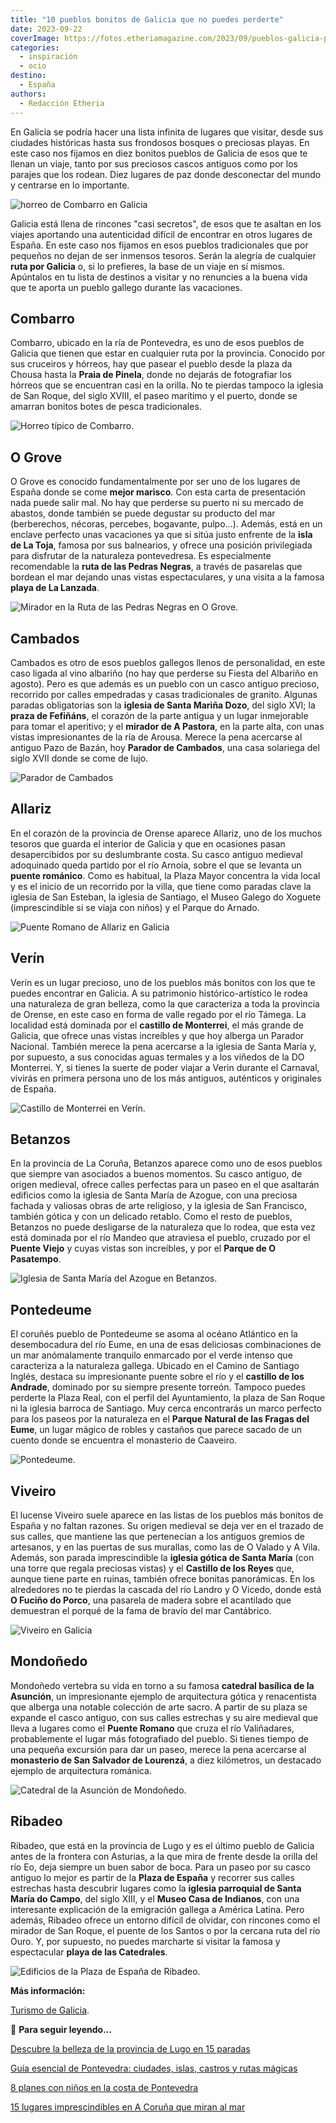 ```yaml
---
title: "10 pueblos bonitos de Galicia que no puedes perderte"
date: 2023-09-22
coverImage: https://fotos.etheriamagazine.com/2023/09/pueblos-galicia-puente-romano-allariz.jpg
categories: 
  - inspiración
  - ocio
destino: 
  - España
authors: 
  - Redacción Etheria
---
```


En Galicia se podría hacer una lista infinita de lugares que visitar, desde sus ciudades 
históricas hasta sus frondosos bosques o preciosas playas. En este caso nos fijamos en 
diez bonitos pueblos de Galicia de esos que te llenan un viaje, tanto por sus preciosos 
cascos antiguos como por los parajes que los rodean. Diez lugares de paz donde 
desconectar del mundo y centrarse en lo importante. 

![horreo de Combarro en Galicia](https://fotos.etheriamagazine.com/2023/09/pueblos-galicia-combarro.jpg "Combarro está situado en la ría de Pontevedra.")

Galicia está llena de rincones "casi secretos", de esos que te asaltan en los viajes 
aportando una autenticidad difícil de encontrar en otros lugares de España. En este caso 
nos fijamos en esos pueblos tradicionales que por pequeños no dejan de ser inmensos 
tesoros. Serán la alegría de cualquier **ruta por Galicia** o, si lo prefieres, la base 
de un viaje en sí mismos. Apúntalos en tu lista de destinos a visitar y no renuncies a 
la buena vida que te aporta un pueblo gallego durante las vacaciones. 

## Combarro

Combarro, ubicado en la ría de Pontevedra, es uno de esos pueblos de Galicia que tienen 
que estar en cualquier ruta por la provincia. Conocido por sus cruceiros y hórreos, hay 
que pasear el pueblo desde la plaza da Chousa hasta la **Praia de Pinela**, donde no 
dejarás de fotografiar los hórreos que se encuentran casi en la orilla. No te pierdas 
tampoco la iglesia de San Roque, del siglo XVIII, el paseo marítimo y el puerto, donde 
se amarran bonitos botes de pesca tradicionales. 

![Horreo típico de Combarro.](https://fotos.etheriamagazine.com/2023/09/pueblos-galicia-pontevedra-ria-combarro.jpg "Horreo típico de Combarro. © Susana García")

## O Grove

O Grove es conocido fundamentalmente por ser uno de los lugares de España donde se come 
**mejor marisco**. Con esta carta de presentación nada puede salir mal. No hay que 
perderse su puerto ni su mercado de abastos, donde también se puede degustar su producto 
del mar (berberechos, nécoras, percebes, bogavante, pulpo...). Además, está en un 
enclave perfecto unas vacaciones ya que si sitúa justo enfrente de la **isla de La 
Toja**, famosa por sus balnearios, y ofrece una posición privilegiada para disfrutar de 
la naturaleza pontevedresa. Es especialmente recomendable la **ruta de las Pedras 
Negras**, a través de pasarelas que bordean el mar dejando unas vistas espectaculares, y 
una visita a la famosa **playa de La Lanzada**. 

![Mirador en la Ruta de las Pedras Negras en O Grove.](https://fotos.etheriamagazine.com/2023/09/pueblos-galicia-ogrove-ruta-pedras-negras.jpg "Mirador en la Ruta de las Pedras Negras en O Grove. © Susana García")

## Cambados

Cambados es otro de esos pueblos gallegos llenos de personalidad, en este caso ligada al 
vino albariño (no hay que perderse su Fiesta del Albariño en agosto). Pero es que además 
es un pueblo con un casco antiguo precioso, recorrido por calles empedradas y casas 
tradicionales de granito. Algunas paradas obligatorias son la **iglesia de Santa Mariña 
Dozo**, del siglo XVI; la **praza de Fefiñáns**, el corazón de la parte antigua y un 
lugar inmejorable para tomar el aperitivo; y el **mirador de A Pastora**, en la parte 
alta, con unas vistas impresionantes de la ría de Arousa. Merece la pena acercarse al 
antiguo Pazo de Bazán, hoy **Parador de Cambados**, una casa solariega del siglo XVII 
donde se come de lujo. 

![Parador de Cambados](https://fotos.etheriamagazine.com/2023/02/Parador-cambados-hotel-romantico.jpg "Parador de Cambados. © Paradores.")

## Allariz

En el corazón de la provincia de Orense aparece Allariz, uno de los muchos tesoros que 
guarda el interior de Galicia y que en ocasiones pasan desapercibidos por su 
deslumbrante costa. Su casco antiguo medieval adoquinado queda partido por el río 
Arnoia, sobre el que se levanta un **puente románico**. Como es habitual, la Plaza Mayor 
concentra la vida local y es el inicio de un recorrido por la villa, que tiene como 
paradas clave la iglesia de San Esteban, la iglesia de Santiago, el Museo Galego do 
Xoguete (imprescindible si se viaja con niños) y el Parque do Arnado. 

![Puente Romano de Allariz en Galicia](https://fotos.etheriamagazine.com/2023/09/pueblos-galicia-puente-romano-allariz.jpg "Puente Romano de Allariz.")

## Verín

Verín es un lugar precioso, uno de los pueblos más bonitos con los que te puedes 
encontrar en Galicia. A su patrimonio histórico-artístico le rodea una naturaleza de 
gran belleza, como la que caracteriza a toda la provincia de Orense, en este caso en 
forma de valle regado por el río Támega. La localidad está dominada por el **castillo de 
Monterrei**, el más grande de Galicia, que ofrece unas vistas increíbles y que hoy 
alberga un Parador Nacional. También merece la pena acercarse a la iglesia de Santa 
María y, por supuesto, a sus conocidas aguas termales y a los viñedos de la DO 
Monterrei. Y, si tienes la suerte de poder viajar a Verin durante el Carnaval, vivirás 
en primera persona uno de los más antiguos, auténticos y originales de España. 

![Castillo de Monterrei en Verín.](https://fotos.etheriamagazine.com/2023/09/pueblos-galicia-castillo-monterrei-verin.jpg "Castillo de Monterrei en Verín.")

## Betanzos

En la provincia de La Coruña, Betanzos aparece como uno de esos pueblos que siempre van 
asociados a buenos momentos. Su casco antiguo, de origen medieval, ofrece calles 
perfectas para un paseo en el que asaltarán edificios como la iglesia de Santa María de 
Azogue, con una preciosa fachada y valiosas obras de arte religioso, y la iglesia de San 
Francisco, también gótica y con un delicado retablo. Como el resto de pueblos, Betanzos 
no puede desligarse de la naturaleza que lo rodea, que esta vez está dominada por el río 
Mandeo que atraviesa el pueblo, cruzado por el **Puente Viejo** y cuyas vistas son 
increíbles, y por el **Parque de O Pasatempo**. 

![Iglesia de Santa María del Azogue en Betanzos.](https://fotos.etheriamagazine.com/2023/09/pueblos-galicia-iglesia-santa-maria-azogue-betanzos.jpg "Iglesia de Santa María del Azogue en Betanzos.")

## Pontedeume

El coruñés pueblo de Pontedeume se asoma al océano Atlántico en la desembocadura del río 
Eume, en una de esas deliciosas combinaciones de un mar anómalamente tranquilo enmarcado 
por el verde intenso que caracteriza a la naturaleza gallega. Ubicado en el Camino de 
Santiago Inglés, destaca su impresionante puente sobre el río y el **castillo de los 
Andrade**, dominado por su siempre presente torreón. Tampoco puedes perderte la Plaza 
Real, con el perfil del Ayuntamiento, la plaza de San Roque ni la iglesia barroca de 
Santiago. Muy cerca encontrarás un marco perfecto para los paseos por la naturaleza en 
el **Parque Natural de las Fragas del Eume**, un lugar mágico de robles y castaños que 
parece sacado de un cuento donde se encuentra el monasterio de Caaveiro. 

![Pontedeume.](https://fotos.etheriamagazine.com/2023/09/pueblos-galicia-coruna-pontedeume.jpg "Pontedeume.")

## Viveiro

El lucense Viveiro suele aparece en las listas de los pueblos más bonitos de España y no 
faltan razones. Su origen medieval se deja ver en el trazado de sus calles, que mantiene 
las que pertenecían a los antiguos gremios de artesanos, y en las puertas de sus 
murallas, como las de O Valado y A Vila. Además, son parada imprescindible la **iglesia 
gótica de Santa María** (con una torre que regala preciosas vistas) y el **Castillo de 
los Reyes** que, aunque tiene parte en ruinas, también ofrece bonitas panorámicas. En 
los alrededores no te pierdas la cascada del río Landro y O Vicedo, donde está **O 
Fuciño do Porco**, una pasarela de madera sobre el acantilado que demuestran el porqué 
de la fama de bravío del mar Cantábrico. 

![Viveiro en Galicia](https://fotos.etheriamagazine.com/2023/09/pueblos-viveiro-galicia.jpg "Viveiro.")

## Mondoñedo

Mondoñedo vertebra su vida en torno a su famosa **catedral basílica de la Asunción**, un 
impresionante ejemplo de arquitectura gótica y renacentista que alberga una notable 
colección de arte sacro. A partir de su plaza se expande el casco antiguo, con sus 
calles estrechas y su aire medieval que lleva a lugares como el **Puente Romano** que 
cruza el río Valiñadares, probablemente el lugar más fotografiado del pueblo. Si tienes 
tiempo de una pequeña excursión para dar un paseo, merece la pena acercarse al 
**monasterio de San Salvador de Lourenzá**, a diez kilómetros, un destacado ejemplo de 
arquitectura románica. 

![Catedral de la Asunción de Mondoñedo.](https://fotos.etheriamagazine.com/2023/09/pueblos-galicia-Catedral-Mondonedo.jpg "Catedral de la Asunción de Mondoñedo.")

## Ribadeo

Ribadeo, que está en la provincia de Lugo y es el último pueblo de Galicia antes de la 
frontera con Asturias, a la que mira de frente desde la orilla del río Eo, deja siempre 
un buen sabor de boca. Para un paseo por su casco antiguo lo mejor es partir de la 
**Plaza de España** y recorrer sus calles estrechas hasta descubrir lugares como la 
**iglesia parroquial de Santa María do Campo**, del siglo XIII, y el **Museo Casa de 
Indianos**, con una interesante explicación de la emigración gallega a América Latina. 
Pero además, Ribadeo ofrece un entorno difícil de olvidar, con rincones como el mirador 
de San Roque, el puente de los Santos o por la cercana ruta del río Ouro. Y, por 
supuesto, no puedes marcharte si visitar la famosa y espectacular **playa de las 
Catedrales**. 

![Edificios de la Plaza de España de Ribadeo.](https://fotos.etheriamagazine.com/2023/09/pueblos-ribadeo-galicia.jpg "Edificios de la Plaza de España de Ribadeo.")

**Más información:** 

[Turismo de Galicia](https://www.turismo.gal/inicio). 

📌 **Para seguir leyendo...** 

[Descubre la belleza de la provincia de Lugo en 15 
paradas](https://etheriamagazine.com/2023/04/06/pueblos-que-ver-lugo/) 

[Guía esencial de Pontevedra: ciudades, islas, castros y rutas 
mágicas](https://etheriamagazine.com/2022/12/14/que-ver-pontevedra/) 

[8 planes con niños en la costa de 
Pontevedra](https://etheriamagazine.com/2019/10/01/8-planes-con-ninos-en-la-costa-de-pontevedra-la-toja/) 

[15 lugares imprescindibles en A Coruña que miran al 
mar](https://etheriamagazine.com/2022/09/23/que-ver-a-coruna/)
